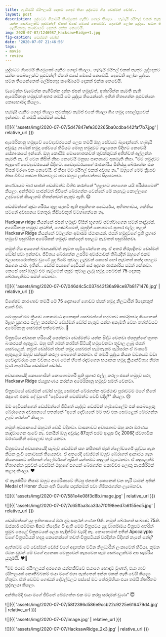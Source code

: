 ```yaml
---
title: ගෑණිවයි රයිෆලයයි දෙකම ගෙදර තියා යුද්ධෙට ගිය ඩෙස්මන් ඩෝස්..
layout: post
description: යුද්ධෙට ගියාමයි කියමුකෝ ගෑනිව ගෙදර තියලා.. හැබැයි රයිෆල් එකක් නැතුව යුද්දෙකට
  යන්න සෙබලෙක්ට පුළුවන්ද? ඒකත් එසේ මෙසේ නෙවෙයි. දෙවෙනි ලෝක යුද්දය. සටන තියෙන්නෙත්
  ලේසිපහසු කණ්ඩායම් දෙකක් එක්ක නෙවෙයි.
img: 2020-07-07/1246987_Hacksaw+Ridge+1.jpg
fig-caption: ඩෙස්මන් ඩෝස්
date: '2020-07-07 21:46:56'
tags:
- movie
- review
---
```


යුද්ධෙට ගියාමයි කියමුකෝ ගෑනිව ගෙදර තියලා.. හැබැයි රයිෆල් එකක් නැතුව යුද්දෙකට යන්න සෙබලෙක්ට පුළුවන්ද? ඒකත් එසේ මෙසේ නෙවෙයි. දෙවෙනි ලෝක යුද්දය. සටන තියෙන්නෙත් ලේසිපහසු කණ්ඩායම් දෙකක් එක්ක නෙවෙයි.

වැටෙන්න වැටෙන්න නැගිටින්න දන්න ජපන් හමුදාවත්, අත්හරින්න කැමති නැති ඇමෙරිකානු හමුදාවත් අතර තමයි මේ යුද්දය තියෙන්නේ. ඉතින් හිතාගන්න පුළුවන්නෙ කොහොමද කියලා..

හැබැයි ගෑනිව ගෙදර තියලා තුවක්කුව කෑම්ප් එකේ තියලා ගිය හමුදා සොල්දාදුවෙක් ඉන්නවා. ඒ තමයි ඩෙස්මන් ඩෝස්.

![]({{ 'assets/img/2020-07-07/5d47847efe302265ba0cdba442faf7b7.jpg' | relative_url }})

ඇමෙරිකානු හමුදාවේ වෛද්‍යවරයෙක් ලෙස තමයි ඔහු සේවයට බැඳෙන්නේ. හැබැයි අවුරුදු ගාණක් හමුදා සේවයේ හිටියට මොහු හමුදාවට ගැලපෙන විදිහට නෙවෙයි සේනාංකයේ ඉන්නේ. ඔහු කොයිම මොහොතකවත් තුවක්කුවක් අතින්වත් අල්ලන්න කැමති නෑ. ඒ වෙන කිසිත් නිසා නෙවෙයි මනුෂ්‍ය ඝාතනයට අකමැති නිසා. "මම හමුදාවට බැඳුණේ වෛද්‍යවරයෙක් විදිහට. වෛද්‍යවරයාගේ රාජකාරිය මිනිස්සු බේරගන්න එක මිසක් මරණ එක නෙවෙයි. ඒ නිසා මට රයිෆල් එකක් අවශ්‍ය නෑ." ඔහුගේ මෙම ක්‍රියාව නිසා විවිධ තාඩන පීඩනවලට පවා ඔහුට ලක්වෙන්නට සිදුවෙනවා.

කණ්ඩායම බාර සාජන් ඩෙස්මන්ට විහිළු කරන්නේ "හුළඟට ගහගෙන යයි පරිස්සමෙන්" කියලා. අන්තිමට සාජන්ටත් ජීවිතේ බේරගන්න වෙන්නේ මේ කැහැටු කොල්ලගෙ උදව්වෙන් කියලනම් හිතන්නවත් නැතුව ඇති. 😌

ඩෙස්මන්ගේ කුඩා ශරීරය තුළ සැඟවී ඇති අප්‍රතිහත ධෛර්යය, අභීතභාවය, ශක්තිය සටනේ අවසානය වනතුරු කිසිවෙකුත් වටහාගන්නෙ නෑ.

Hacksaw ridge කියන්නේ ජපන් හමුදාව විසින් භූගතව පවත්වාගෙන සටන් කඳවුරක්. අමෙරිකානු හමුදාව ගුවනින්, ගොඩබිමෙන්, මුහුදින් කොපමණ ප්‍රහාර එල්ල කළත් Hacksaw Ridge කියන්නේ වටලන්න අමාරැම ස්ථානයක්. ජපන් හමුදාවගේ ප්‍රති ප්‍රහාර හමුවේ පසුබසින අමෙරිකන් හමුදාව කන්දෙන් පහළට නැවතත් පසුබසිනවා.

නමුත් ගිය අයගෙන් බාගයක්වත් නැවත පැමිණෙන්නෙ නෑ. ඒ අතර නිරුපද්‍රිතව ඩෙස්මන් ඩෝස් පවා ඉන්නවා. ජීවිතය බේර⁣ගන්න උපරිම අවස්ථාවක් තිබියදීත් ඔහුගේ එකම බලාපොරොත්තුව වුණේ යුද බිමේ තුවාල ලැබූවන් කෙසේ හෝ නැවතත් කන්ද පහළට රැගෙන යාම. ඉතින්... ඩෝස් එයාගේ දෙවියන් සේ අදහන රාජකාරිය පටන් ගන්නවා. කෙසේ හෝ ඔහුට එම ගැටුමෙන් පසුව තුවාල ලැබූ හමුදා සෙබළුන් 75 දෙනකු බේරාගැනීමට සමත් වෙනවා.

![]({{ 'assets/img/2020-07-07/046d4c5c037443f36a99ce87b8171476.jpg' | relative_url }})

විශේෂම කාරණාව තමයි මේ 75 දෙනාගේ ගොඩට ජපන් හමුදා නිලධාරීන් 3දෙනකුත් අයත් වීම.

මොහුගේ එම ක්‍රියාව කොපමණ අනෙකුත් සෙබළුන්ගේ හදවතට කාවදිනවද කියතොත් ඊළඟ ප්‍රහාරය එල්ල කරන්නට ඩෙස්මන් ඩෝස් නැතුව යන්න අකැමති වෙන තත්ත්වයට අමෙරිකානු සෙබළුන් පත්වෙනවා. 💪

චිත්‍රපටිය අවසාන හරියෙදී පෙන්නවා ඩෙස්මන්ට යන්න සිද්ධ වෙනවා ජපනුන්ගේ භූගත බංකරයක් ඇතුළට. ඔහු එහි ගමන් කරමින් සිටියදී හමුවෙනවා තුවාල ලැබූ ජපන් සෙබළෙක්. නමුත් ඩෙස්මන් ජපන් හමුදා සෙබළුන් හැමතැනම සැරිසරන ඒ බංකරේ ඇතුළෙම ඔහුව සන්සුන් කරලා බෙහෙත් කරනවා. ඒ තමයි යුද්දය කියන වචනයට වඩා වෛද්‍යවරයා යන වචනය පණ මෙන් හිතේ රඳවගෙන භයානක හමුදා ක්‍රියාන්විතය නිරත වුණ ආදරණීය ඩෙස්මන් ඩෝස්..

අවසානයේදී කොහොමින් කොහොමහරි ප්‍රති ප්‍රහාර එල්ල කරලා ජපන් හමුදාව පරදා Hacksaw Ridge ජයග්‍රහණය කරන්න අමෙරිකානු හමුදාව සමත් වෙනවා.

චිත්‍රපටයේ ඩෙස්මන් ඩෝස් හමුදා සෙබළුන් බේරගන්න අවස්ථාව පුරාවටම මගේ හිතේ රැඳුණෙ එකම දේ වුණේ "දෙවියනේ ඩෙස්මන්ට වෙඩි වදීද?" කියලා. 😥

මම දෙවියන්ගෙන් ඩෙස්මන්ගේ ජීවිතේ යැද්දට ඩෙස්මන් හැමවෙලේම එක් සෙබළෙකු බේරාගෙන අවසානයේ පතන්නේ "අනේ දෙවියනේ මට තව එක සෙබළෙක් බේරගන්න උදව් කරන්න" කියලා.

නමුත් අවසානයේ ඔහුටත් වෙඩි වදිනවා. වාසනාවට අවාසනාව ඔහු කරා මරණය කැඳවාගෙන ආවේ නෑ. එනයින් ඔහු අවුරුදු 87කුත් පරම ආයුෂ විඳ 2006දී ස්වභාවික මරණයකින් මෙලොව හැර යනවා.

චිත්‍රපටයේ අවසානයේදී සැබෑව ඩෙස්මන් සහ කපිතාන් ජැක් ග්ලෝවර්ගේ යුද්ධය ගැන කියන පුංචි කොටසක් තියෙනවා. ඒ අතරෙදි ඩෙස්මන් ඔහුව බේරාගත් ආකාරය ගැන කියනකොට කපිතාන් ග්ලෝවර්⁣ගේ ඇසින් යන්තමට කඳුලක් වැටෙනවා. ඒ කඳුළෙන්ම හිතාගන්න පුළුවන් ඩෙස්මන් ඔහුගේ සගයන් බේරගන්න කොච්චර ලොකු කැපකිරීමක් කළාද කියලා. ❤️

ඒ කැපකිරීම නිසාම ඔහුට අමෙරිකාවේ හිටපු ජනපති කෙනෙක් වන හැරී ටෘමන් අතින් Medal of Honor කියන අති විශේෂ පදක්කමක් පවා හිමිකරගන්න ලැබෙනවා.

![]({{ 'assets/img/2020-07-07/581e4e08f3d8b.image.jpg' | relative_url }})

![]({{ 'assets/img/2020-07-07/7c65ffaa3ca33a7f0f98eed7a6155ec5.jpg' | relative_url }})

ඩෙස්මන්ගේ යුද ඉතිහාසයේ මරා දැමූ සතුරන් ගණන 0කි. නමුත් බේරාගත් සංඛ්‍යාව 75කි.
ඔස්කාර් සම්මාන 6කට නිර්දේශ වී ඇති මෙම චිත්‍රපටය යුද වාර්තාමය චිත්‍රපට අතරින් ප්‍රමුඛ පෙළේ චිත්‍රපටයක් ලෙස හැඳින්වීම වැරදි නෑ. කොහොමත් ඉතින් Apocalypto වගේ චිත්‍රපටියක් හදපු කෙනෙක්ගේ තවත් චිත්‍රපටියක් වරදින්න විදිහක් නෑනේ නේද?

ඇත්තටම මේ ඩෙස්මන් ඩෝස් වගේ අදහන්න වටින නිලධාරීන් ලංකාවෙත් හිටියා. කුමන රටක වුවත් මේ වගේ අනෙකා වෙනුවෙන් කැපවෙන සෑම සෙබළෙක්වම අප සැමරිය යුතුමයි. ❤️🙏

"මම එයාට රයිෆලයක් අරගෙන යන්නකිව්වෙ එයාගෙ හොඳට වුණත්, එයා ගාව රයිෆලයක් නොතිබ්බනම් එයා මගේ එහා පැත්තෙන් ඉන්න එකක් නැති වෙයි කියලා හිතුවා. ඒත් වෙච්ච ගොඩක් දේවල්වලට පස්සේ මට තේරුම්ගියා එයා තමයි නිර්භීතම පුද්ගලයා කියලා.

අන්තිමේදි එයා මගේ ජීවිතේ බේරගත්ත එක ම⁣ට කරපු සරදමක් වුණා" 😇

![]({{ 'assets/img/2020-07-07/58f2396d586e9ccb22c9225e616479d4.jpg' | relative_url }})

![]({{ 'assets/img/2020-07-07/image.jpg' | relative_url }})

![]({{ 'assets/img/2020-07-07/HacksawRidge_2x3.jpg' | relative_url }})
